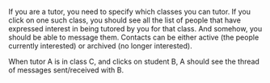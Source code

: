 If you are a tutor, you need to specify which classes you can tutor. 
If you click on one such class, you should see all the list of people  that have expressed interest in being tutored by you for that class.  And somehow, you should be able to message them. 
Contacts can be either active (the people currently interested) or archived (no longer interested).

When tutor A is in class C, and clicks on student B, A should see the thread of messages sent/received with B. 

